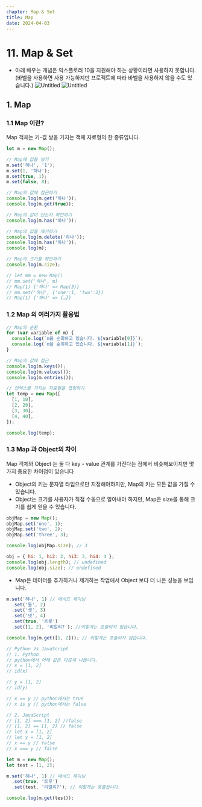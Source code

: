 ```yaml
---
chapter: Map & Set
title: Map
date: 2024-04-03
---
```


# 11. Map & Set

- 아래 배우는 개념은 익스플로러 10을 지원해야 하는 상황이라면 사용하지 못합니다.(바벨을 사용하면 사용 가능하지만 프로젝트에 따라 바벨을 사용하지 않을 수도 있습니다.)
  ![Untitled](/images/essentials-javascript/chapter11/Untitled.png)
  ![Untitled](/images/essentials-javascript/chapter11/Untitled%201.png)

## 1. Map

### 1.1 Map 이란?

Map 객체는 키-값 쌍을 가지는 객체 자료형의 한 종류입니다.

```jsx
let m = new Map();

// Map에 값을 넣기
m.set('하나', '1');
m.set(1, '하나');
m.set(true, 1);
m.set(false, 0);

// Map의 값에 접근하기
console.log(m.get('하나'));
console.log(m.get(true));

// Map의 값이 있는지 확인하기
console.log(m.has('하나'));

// Map의 값을 제거하기
console.log(m.delete('하나'));
console.log(m.has('하나'));
console.log(m);

// Map의 크기를 확인하기
console.log(m.size);

// let mm = new Map()
// mm.set('하나', m)
// Map(1) {'하나' => Map(3)}
// mm.set('하나', {'one':1, 'two':2})
// Map(1) {'하나' => {…}}
```

### 1.2 Map 의 여러가지 활용법

```jsx
// Map의 순환
for (var variable of m) {
  console.log(`m을 순회하고 있습니다. ${variable[0]}`);
  console.log(`m을 순회하고 있습니다. ${variable[1]}`);
}

// Map의 값에 접근
console.log(m.keys());
console.log(m.values());
console.log(m.entries());

// 인덱스를 가지는 자료형을 맵핑하기
let temp = new Map([
  [1, 10],
  [2, 20],
  [3, 30],
  [4, 40],
]);

console.log(temp);
```

### 1.3 Map 과 Object의 차이

Map 객체와 Object 는 둘 다 key - value 관계를 가진다는 점에서 비슷해보이지만 몇 가지 중요한 차이점이 있습니다

- Object의 키는 문자열 타입으로만 지정해야하지만, Map의 키는 모든 값을 가질 수 있습니다.
- Object는 크기를 사용자가 직접 수동으로 알아내야 하지만, Map은 size를 통해 크기를 쉽게 얻을 수 있습니다.

```jsx
objMap = new Map();
objMap.set('one', 1);
objMap.set('two', 2);
objMap.set('three', 3);

console.log(objMap.size); // 3

obj = { hi: 1, hi2: 2, hi3: 3, hi4: 4 };
console.log(obj.length); // undefined
console.log(obj.size); // undefined
```

- Map은 데이터를 추가하거나 제거하는 작업에서 Object 보다 더 나은 성능을 보입니다.

```jsx
m.set('하나', 1) // 메서드 체이닝
  .set('둘', 2)
  .set('셋', 3)
  .set('넷', 4)
  .set(true, '트루')
  .set([1, 2], '리얼리?'); //이렇게는 호출되지 않습니다.

console.log(m.get([1, 2])); // 이렇게는 호출되지 않습니다.

// Python Vs JavaScript
// 1. Python
// python에서 아래 값은 다르게 나옵니다.
// x = [1, 2]
// id(x)

// y = [1, 2]
// id(y)

// x == y // python에서는 true
// x is y // python에서는 false

// 2. JavaScript
// [1, 2] === [1, 2] //false
// [1, 2] == [1, 2] // false
// let x = [1, 2]
// let y = [1, 2]
// x == y // false
// x === y // false

let m = new Map();
let test = [1, 2];

m.set('하나', 1) // 메서드 체이닝
  .set(true, '트루')
  .set(test, '리얼리?'); // 이렇게는 호출됩니다.

console.log(m.get(test));
```
